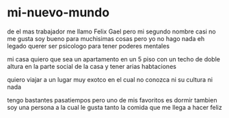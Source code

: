 # mi-nuevo-mundo
de el mas trabajador
me llamo Felix Gael pero mi segundo nombre casi no me gusta
soy bueno para muchisimas cosas pero yo no hago nada
eh legado querer ser psicologo para tener poderes mentales

mi casa quiero que sea un apartamento en un 5 piso con un techo de doble altura en la parte social de la casa y tener arias habtaciones

quiero viajar a un lugar muy exotco en el cual no conozca ni su cultura ni nada

tengo bastantes pasatiempos pero uno de mis favoritos es dormir
tambien soy una persona a la cual le gusta tanto la comida que me llega a hacer feliz
